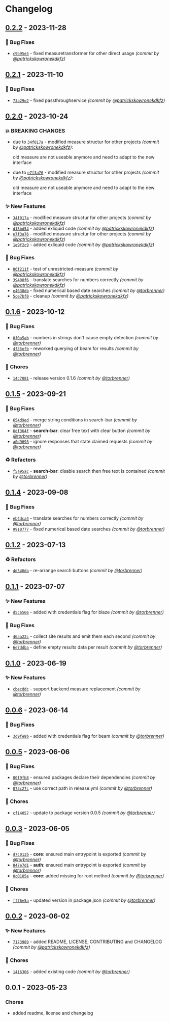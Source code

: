 # Changelog
## [0.2.2] - 2023-11-28
### :bug: Bug Fixes
- [`c9b95e5`](https://github.com/samply/lens/commit/c9b95e518eef1baec448d7afd7aa36f63f42284a) - fixed measuretransformer for other direct usage *(commit by [@patrickskowronekdkfz](https://github.com/patrickskowronekdkfz))*


## [0.2.1] - 2023-11-10
### :bug: Bug Fixes
- [`73a29e2`](https://github.com/samply/lens/commit/73a29e249916fbfa93178997a07d69d9d92919fb) - fixed passthroughservice *(commit by [@patrickskowronekdkfz](https://github.com/patrickskowronekdkfz))*


## [0.2.0] - 2023-10-24
### :boom: BREAKING CHANGES
- due to [`34f017a`](https://github.com/samply/lens/commit/34f017af74d9e2faeeea3b8db67f1a33fa498e5b) - modified measure structur for other projects *(commit by [@patrickskowronekdkfz](https://github.com/patrickskowronekdkfz))*:

  old measure are not useable anymore and need to adapt to the new interface

- due to [`e7f3a76`](https://github.com/samply/lens/commit/e7f3a76e2618449637d54f09b323e6a1bf806e70) - modified measure structur for other projects *(commit by [@patrickskowronekdkfz](https://github.com/patrickskowronekdkfz))*:

  old measure are not useable anymore and need to adapt to the new interface


### :sparkles: New Features
- [`34f017a`](https://github.com/samply/lens/commit/34f017af74d9e2faeeea3b8db67f1a33fa498e5b) - modified measure structur for other projects *(commit by [@patrickskowronekdkfz](https://github.com/patrickskowronekdkfz))*
- [`d15bd54`](https://github.com/samply/lens/commit/d15bd543292166de6a39fc7c98fc8f0446b955fa) - added exliquid code *(commit by [@patrickskowronekdkfz](https://github.com/patrickskowronekdkfz))*
- [`e7f3a76`](https://github.com/samply/lens/commit/e7f3a76e2618449637d54f09b323e6a1bf806e70) - modified measure structur for other projects *(commit by [@patrickskowronekdkfz](https://github.com/patrickskowronekdkfz))*
- [`1e9f2c9`](https://github.com/samply/lens/commit/1e9f2c9664cf84ba04688a682952d0dfcbe98b2e) - added exliquid code *(commit by [@patrickskowronekdkfz](https://github.com/patrickskowronekdkfz))*

### :bug: Bug Fixes
- [`06f211f`](https://github.com/samply/lens/commit/06f211fdf31ec244ad0e414f3d1595725d0ae833) - test of unrestricted-measure *(commit by [@patrickskowronekdkfz](https://github.com/patrickskowronekdkfz))*
- [`39408f6`](https://github.com/samply/lens/commit/39408f6b098d7a1d0ab620fb9c4c615bcd409cc0) - translate searches for numbers correctly *(commit by [@patrickskowronekdkfz](https://github.com/patrickskowronekdkfz))*
- [`e4638db`](https://github.com/samply/lens/commit/e4638dbdb51734f4427b4d42cba61c1a96143488) - fixed numerical based date searches *(commit by [@torbrenner](https://github.com/torbrenner))*
- [`5ce7bf0`](https://github.com/samply/lens/commit/5ce7bf038aedc59e061d46f5de56be4f109242ab) - cleanup *(commit by [@patrickskowronekdkfz](https://github.com/patrickskowronekdkfz))*


## [0.1.6] - 2023-10-12
### :bug: Bug Fixes
- [`0f0a5ab`](https://github.com/samply/lens/commit/0f0a5abb9032301d418ef14555e81499f3fb5206) - numbers in strings don't cause empty detection *(commit by [@torbrenner](https://github.com/torbrenner))*
- [`4f35efb`](https://github.com/samply/lens/commit/4f35efb270d8da525d6c3056557fb8eaae62697f) - reworked querying of beam for results *(commit by [@torbrenner](https://github.com/torbrenner))*

### :wrench: Chores
- [`14c7081`](https://github.com/samply/lens/commit/14c708155d0901d83fbef9126d5fb9c86ecaa943) - release version 0.1.6 *(commit by [@torbrenner](https://github.com/torbrenner))*


## [0.1.5] - 2023-09-21
### :bug: Bug Fixes
- [`654d9ed`](https://github.com/samply/lens/commit/654d9ed4222deb3fe249585654dce764269b2037) - merge string conditions in search-bar *(commit by [@torbrenner](https://github.com/torbrenner))*
- [`6df364f`](https://github.com/samply/lens/commit/6df364fcb030ef07bf11399a1946b41e876ab4dd) - **search-bar**: clear free text with clear button *(commit by [@torbrenner](https://github.com/torbrenner))*
- [`a0d9693`](https://github.com/samply/lens/commit/a0d96932d4b2c31478b3354a4852309af06a3d94) - ignore responses that state claimed requests *(commit by [@torbrenner](https://github.com/torbrenner))*

### :recycle: Refactors
- [`f5a95ac`](https://github.com/samply/lens/commit/f5a95ac8a61677310270d98b72b291c1d41efbcc) - **search-bar**: disable search then free text is contained *(commit by [@torbrenner](https://github.com/torbrenner))*


## [0.1.4] - 2023-09-08
### :bug: Bug Fixes
- [`eb4dca4`](https://github.com/samply/lens/commit/eb4dca4b0ba42842054230df0c0fba939c5b7c17) - translate searches for numbers correctly *(commit by [@torbrenner](https://github.com/torbrenner))*
- [`9918777`](https://github.com/samply/lens/commit/9918777348eefbb1b6a03320f843b10f7dcd3faa) - fixed numerical based date searches *(commit by [@torbrenner](https://github.com/torbrenner))*


## [0.1.2] - 2023-07-13
### :recycle: Refactors
- [`4d546da`](https://github.com/samply/lens/commit/4d546da130b59c160dc35404b05aee1f683f4200) - re-arrange search buttons *(commit by [@torbrenner](https://github.com/torbrenner))*


## [0.1.1] - 2023-07-07
### :sparkles: New Features
- [`d5c6566`](https://github.com/samply/lens/commit/d5c65667c0e936541e3df8c093ddf0557c56ff1f) - added with credentials flag for blaze *(commit by [@torbrenner](https://github.com/torbrenner))*

### :bug: Bug Fixes
- [`46aa22c`](https://github.com/samply/lens/commit/46aa22cc29f5308e1c3136d833d0834daddc933c) - collect site results and emit them each second *(commit by [@torbrenner](https://github.com/torbrenner))*
- [`6e7ddba`](https://github.com/samply/lens/commit/6e7ddba948cdeb9b1bd26481f27e61b3a5ea052b) - define empty results data per result *(commit by [@torbrenner](https://github.com/torbrenner))*


## [0.1.0] - 2023-06-19
### :sparkles: New Features
- [`cbecddc`](https://github.com/samply/lens/commit/cbecddc6c5de6a71d966097efc8eebfc1a8538ef) - support backend measure replacement *(commit by [@torbrenner](https://github.com/torbrenner))*


## [0.0.6] - 2023-06-14
### :bug: Bug Fixes
- [`3d9fe8b`](https://github.com/samply/lens/commit/3d9fe8bc2a26f43ea796267e701293c131c30981) - added with credentials flag for beam *(commit by [@torbrenner](https://github.com/torbrenner))*


## [0.0.5] - 2023-06-06
### :bug: Bug Fixes
- [`80f9fb8`](https://github.com/samply/lens/commit/80f9fb8e5f10b050bd172273c727914a7e05f32a) - ensured packages declare their dependencies *(commit by [@torbrenner](https://github.com/torbrenner))*
- [`073c27c`](https://github.com/samply/lens/commit/073c27cc10cb2dff325792adcdb31cb88ed6e336) - use correct path in release.yml *(commit by [@torbrenner](https://github.com/torbrenner))*

### :wrench: Chores
- [`cf14057`](https://github.com/samply/lens/commit/cf14057592c349b281c52fe0e01d6624e1358e58) - update to package version 0.0.5 *(commit by [@torbrenner](https://github.com/torbrenner))*


## [0.0.3] - 2023-06-05
### :bug: Bug Fixes
- [`d7c012b`](https://github.com/samply/lens/commit/d7c012b06ff80d138eac45c42cca879648565a33) - **core**: ensured main entrypoint is exported *(commit by [@torbrenner](https://github.com/torbrenner))*
- [`847e7d1`](https://github.com/samply/lens/commit/847e7d156580f3ca29e4d258f305be89288cd754) - **auth**: ensured main entrypoint is exported *(commit by [@torbrenner](https://github.com/torbrenner))*
- [`0c0185e`](https://github.com/samply/lens/commit/0c0185e5eb71274f2fbc42fe48584ca6871b9f39) - **core**: added missing for root method *(commit by [@torbrenner](https://github.com/torbrenner))*

### :wrench: Chores
- [`ff76e5a`](https://github.com/samply/lens/commit/ff76e5a65858dc1057197e1cc747c5c331c379cb) - updated version in package.json *(commit by [@torbrenner](https://github.com/torbrenner))*


## [0.0.2] - 2023-06-02
### :sparkles: New Features
- [`7173989`](https://github.com/samply/lens/commit/7173989df808a694e857dd67f4519f4572ef7d4e) - added README, LICENSE,  CONTRIBUTING and CHANGELOG *(commit by [@patrickskowronekdkfz](https://github.com/patrickskowronekdkfz))*

### :wrench: Chores
- [`1416306`](https://github.com/samply/lens/commit/14163062d0444490fce90cae2e72c40152649778) - added existing code *(commit by [@torbrenner](https://github.com/torbrenner))*


## 0.0.1 - 2023-05-23
### Chores
- added readme, license and changelog


[0.0.2]: https://github.com/samply/lens/compare/0.0.1...0.0.2
[0.0.3]: https://github.com/samply/lens/compare/0.0.2...0.0.3
[0.0.5]: https://github.com/samply/lens/compare/0.0.3...0.0.5
[0.0.6]: https://github.com/samply/lens/compare/0.0.5...0.0.6
[0.1.0]: https://github.com/samply/lens/compare/0.0.6...0.1.0
[0.1.1]: https://github.com/samply/lens/compare/0.1.0...0.1.1
[0.1.2]: https://github.com/samply/lens/compare/0.1.1...0.1.2
[0.1.4]: https://github.com/samply/lens/compare/0.1.3...0.1.4
[0.1.5]: https://github.com/samply/lens/compare/0.1.4...0.1.5
[0.1.6]: https://github.com/samply/lens/compare/0.1.5...0.1.6
[0.2.0]: https://github.com/samply/lens/compare/0.1.6...0.2.0
[0.2.1]: https://github.com/samply/lens/compare/0.2.0...0.2.1
[0.2.2]: https://github.com/samply/lens/compare/0.2.1...0.2.2